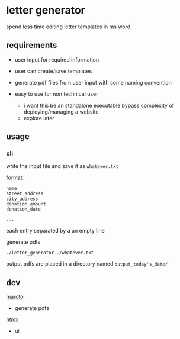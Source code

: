 # letter generator

spend less time editing letter templates in ms word.

## requirements

- user input for required information
- user can create/save templates
- generate pdf files from user input with some naming convention

- easy to use for non technical user
    - i want this be an standalone executable bypass complexity of
      deploying/managing a website
    - explore later

## usage

### cli
write the input file and save it as `whatever.txt`

format:
```
name
street_address
city_address
donation_amount
donation_date

...
```
each entry separated by a an empty line

generate pdfs
```
./letter_generator ./whatever.txt
```

output pdfs are placed in a directory named `output_today's_date/`

## dev

[maroto](https://github.com/johnfercher/maroto)
- generate pdfs

[htmx](https://htmx.org/)
- ui

